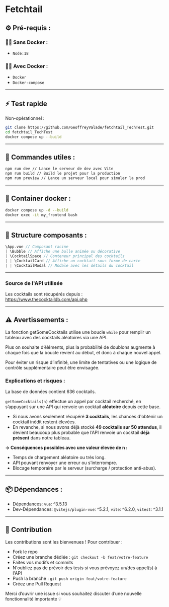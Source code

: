 # Fetchtail

## ⚙️ Pré-requis :

### 🐳❌ Sans Docker :

- `Node:18`

### 🐳💙 Avec Docker :

- `Docker`
- `Docker-compose`

---

## ⚡ Test rapide

Non-opérationnel :
```bash
git clone https://github.com/GeoffreyValade/fetchtail_TechTest.git
cd fetchtail_TechTest
docker compose up --build
```

---

## 🚀 Commandes utiles :

```bash
npm run dev // Lance le serveur de dev avec Vite
npm run build // Build le projet pour la production
npm run preview // Lance un serveur local pour simuler la prod
```

---

## 🐳 Container docker :

```bash
docker compose up -d --build
docker exec -it my_frontend bash
```

---

## 🧱 Structure composants :

```cpp
\App.vue // Composant racine
| \Bubble // Affiche une bulle animée ou décorative
| \CocktailSpace // Conteneur principal des cocktails
| | \CocktailCard // Affiche un cocktail sous forme de carte
| | \CocktailModal // Modale avec les détails du cocktail
```

---

### Source de l'API utilisée

Les cocktails sont récupérés depuis :  
https://www.thecocktaildb.com/api.php

---

## ⚠️ Avertissements :

La fonction getSomeCocktails utilise une boucle `while` pour remplir un tableau avec des cocktails aléatoires via une API.

Plus on souhaite d’éléments, plus la probabilité de doublons augmente à chaque fois que la boucle revient au début, et donc à chaque nouvel appel.

Pour éviter un risque d’infinité, une limite de tentatives ou une logique de contrôle supplémentaire peut être envisagée.

### Explications et risques :

La base de données contient 636 cocktails.

`getSomeCocktails(n)` effectue un appel par cocktail recherché, en s’appuyant sur une API qui renvoie un cocktail **aléatoire** depuis cette base.

- Si nous avons seulement récupéré **3 cocktails**, les chances d'obtenir un cocktail inédit restent élevées.
- En revanche, si nous avons déjà stocké **49 cocktails sur 50 attendus**, il devient beaucoup plus probable que l’API renvoie un cocktail **déjà présent** dans notre tableau.

**→ Conséquences possibles avec une valeur élevée de n :**

- Temps de chargement aléatoire ou très long.
- API pouvant renvoyer une erreur ou s’interrompre.
- Blocage temporaire par le serveur (surcharge / protection anti-abus).

---

## 📦 Dépendances :

- Dépendances:
  `vue`: ^3.5.13
- Dev-Dépendances:
  `@vitejs/plugin-vue`: ^5.2.1,
  `vite`: ^6.2.0,
  `vitest`: ^3.1.1

---

## 🤝 Contribution

Les contributions sont les bienvenues ! Pour contribuer :

- Fork le repo
- Créez une branche dédiée : `git checkout -b feat/votre-feature`
- Faites vos modifs et commits
- N'oubliez pas de prévoir des tests si vous prévoyez un/des appel(s) à l'API
- Push la branche : `git push origin feat/votre-feature`
- Créez une Pull Request

Merci d’ouvrir une issue si vous souhaitez discuter d’une nouvelle fonctionnalité importante 💡
